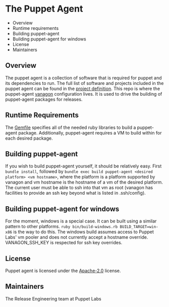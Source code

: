 The Puppet Agent
===
 * Overview
 * Runtime requirements
 * Building puppet-agent
 * Building puppet-agent for windows
 * License
 * Maintainers

Overview
---
The puppet agent is a collection of software that is required for puppet and
its dependencies to run. The full list of software and projects included in the
puppet agent can be found in the [project
definition](configs/projects/puppet-agent.rb). This repo is where the
puppet-agent [vanagon](http://github.com/puppetlabs/vanagon) configuration
lives. It is used to drive the building of puppet-agent packages for releases.

Runtime Requirements
---
The [Gemfile](Gemfile) specifies all of the needed ruby libraries to build a puppet-agent
package. Additionally, puppet-agent requires a VM to build within for each
desired package.

Building puppet-agent
---
If you wish to build puppet-agent yourself, it should be relatively easy. First
`bundle install`, followed by `bundle exec build puppet-agent <desired
platform> <vm hostname>`, where the platform is a platform supported by vanagon
and vm hostname is the hostname of a vm of the desired platform. The current
user must be able to ssh into that vm as root (vanagon has facilities to provide
an ssh key beyond what is listed in .ssh/config).

Building puppet-agent for windows
---
For the moment, windows is a special case. It can be built using a similar
pattern to other platforms. `ruby bin/build-windows.rb BUILD_TARGET=win-x86` is
the way to do this. The windows build assumes access to Puppet Labs' vm pooler
and does not currently accept a hostname override. VANAGON\_SSH\_KEY is
respected for ssh key overrides.

License
---
Puppet agent is licensed under the [Apache-2.0](LICENSE) license.

Maintainers
---
The Release Engineering team at Puppet Labs

